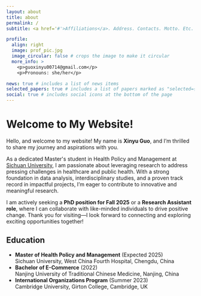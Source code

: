 ```yaml
---
layout: about
title: about
permalink: /
subtitle: <a href='#'>Affiliations</a>. Address. Contacts. Motto. Etc.

profile:
  align: right
  image: prof_pic.jpg
  image_circular: false # crops the image to make it circular
  more_info: >
    <p>guoxinyu00714@gmail.com</p>
    <p>Pronouns: she/her</p>

news: true # includes a list of news items
selected_papers: true # includes a list of papers marked as "selected={true}"
social: true # includes social icons at the bottom of the page
---
```

  <h1>Welcome to My Website!</h1>
  <p>Hello, and welcome to my website! My name is <strong>Xinyu Guo</strong>, and I’m thrilled to share my journey and aspirations with you.</p>
  <p>
    As a dedicated Master's student in Health Policy and Management at <a href="https://en.scu.edu.cn/" target="_blank"> Sichuan University</a>, I am passionate about leveraging research to address pressing challenges in healthcare and public health.
    With a strong foundation in data analysis, interdisciplinary studies, and a proven track record in impactful projects, I’m eager to contribute to innovative and meaningful research.
  </p>
  <p>
    I am actively seeking a <strong>PhD position for Fall 2025</strong> or a <strong>Research Assistant role</strong>, where I can collaborate with like-minded individuals to drive positive change.
    Thank you for visiting—I look forward to connecting and exploring exciting opportunities together!
  </p>

## Education

- **Master of Health Policy and Management** (Expected 2025)  
  Sichuan University, West China Fourth Hospital, Chengdu, China
- **Bachelor of E-Commerce** (2022)  
  Nanjing University of Traditional Chinese Medicine, Nanjing, China
- **International Organizations Program** (Summer 2023)  
  Cambridge University, Girton College, Cambridge, UK
  
